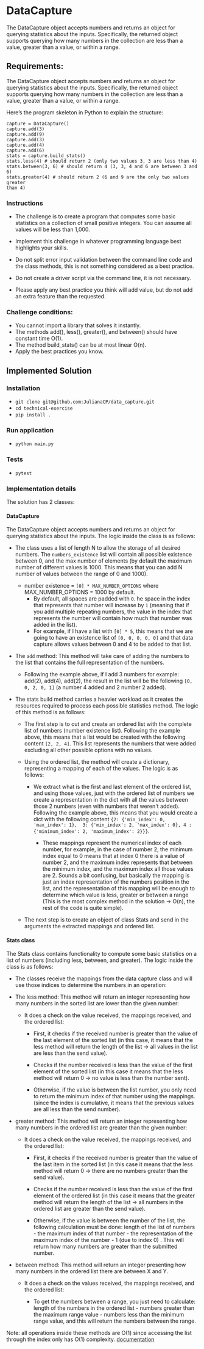 #  DataCapture

The DataCapture object accepts numbers and returns an object for querying
statistics about the inputs. Specifically, the returned object supports
querying how many numbers in the collection are less than a value, greater
than a value, or within a range.

## Requirements:

The DataCapture object accepts numbers and returns an object for querying
statistics about the inputs. Specifically, the returned object supports
querying how many numbers in the collection are less than a value, greater
than a value, or within a range.

Here’s the program skeleton in Python to explain the structure:

```
capture = DataCapture()
capture.add(3)
capture.add(9)
capture.add(3)
capture.add(4)
capture.add(6)
stats = capture.build_stats()
stats.less(4) # should return 2 (only two values 3, 3 are less than 4)
stats.between(3, 6) # should return 4 (3, 3, 4 and 6 are between 3 and 6)
stats.greater(4) # should return 2 (6 and 9 are the only two values greater
than 4)
```

### Instructions

- The challenge is to create a program that computes some
basic statistics on a collection of small positive integers. You
can assume all values will be less than 1,000.

- Implement this challenge in whatever programming language
best highlights your skills.
  
- Do not split error input validation between the command line
code and the class methods, this is not something considered as a
best practice.
  
- Do not create a driver script via the command line, it is not
necessary.
  
- Please apply any best practice you think will add value, but do not
add an extra feature than the requested.

### Challenge conditions:

- You cannot import a library that solves it instantly.
- The methods add(), less(), greater(), and between() should have 
  constant time O(1).
- The method build_stats() can be at most linear O(n).
- Apply the best practices you know.


## Implemented Solution

### Installation

- `git clone git@github.com:JulianaCP/data_capture.git`
- `cd technical-exercise`
- `pip install .`
  
### Run application

- `python main.py`

### Tests

- `pytest`


### Implementation details

The solution has 2 classes:

####  DataCapture

The DataCapture object accepts numbers and returns an object for querying
statistics about the inputs. The logic inside the class is as follows:

- The class uses a list of length N to allow the storage of all desired numbers. 
  The `numbers_existence` list will contain all possible existence between 0, and 
  the max number of elements (by default the maximum number of different values
  is 1000. This means that you can add N number of values between
  the range of 0 and 1000).
  - number existence  = `[0] * MAX_NUMBER_OPTIONS` where MAX_NUMBER_OPTIONS = 1000 by default.
    - By default, all spaces are padded with `0`. he space in the index that represents that 
      number will increase by `1` (meaning that if you add multiple repeating numbers, 
      the value in the index that represents the number will contain how much that 
      number was added in the list).
    - For example, if I have a list with `[0] * 5`, this means that we are going to 
      have an existence list of `[0, 0, 0, 0, 0]` and that data capture allows 
      values between 0 and 4 to be added to that list.

- The `add` method: This method will take care of adding the 
  numbers to the list that contains the full representation of the numbers. 
  - Following the example above, if I add 3 numbers for 
    example: add(2), add(4), add(2), the result in the list will be the 
    following `[0, 0, 2, 0, 1]` (a number 4 added and 2 number 2 added).
    
- The stats build method carries a heavier workload as it creates the 
  resources required to process each possible statistics method. 
  The logic of this method is as follows:
  
  - The first step is to cut and create an ordered list with the 
    complete list of numbers (number existence list). Following the 
    example above, this means that a list would be created with the 
    following content `[2, 2, 4]`. This list represents the numbers 
    that were added excluding all other possible options with no values.
    
  - Using the ordered list, the method will create a dictionary, representing a 
    mapping of each of the values. The logic is as follows:
    
    - We extract what is the first and last element of the 
      ordered list, and using those values, just with the 
      ordered list of numbers we create a representation in the 
      dict with all the values between those 2 numbers (even with numbers 
      that weren't added). Following the example above, this means that 
      you would create a dict with the  following content `{2: {'min_index': 0, 'max_index': 1}, 
      3: {'min_index': 2, 'max_index': 0}, 4 : {'minimum_index': 2, 'maximum_index': 2}}}`.
      
      - These mappings represent the numerical index of each number, 
        for example, in the case of number 2, the minimum index equal to 0
        means that at index 0 there is a value of number 2, and the maximum 
        index represents that between the minimum index, and the maximum index 
        all those values are 2. Sounds a bit confusing, but basically the mapping 
        is just an index representation of the numbers position in the list, and
        the representation of this mapping will be enough to determine which 
        value is less, greater or between a range (This is the most complex 
        method in the solution -> O(n), the rest of the code is quite simple).
        
  -  The next step is to create an object of class Stats and send in
     the arguments the extracted mappings and ordered list.
  

####  Stats class

The Stats class contains functionality to compute some basic 
statistics on a list of numbers (including less, between, and greater). 
The logic inside the class is as follows:

- The classes receive the mappings from the data capture class 
  and will use those indices to determine the numbers in an operation:
  
- The less method: This method will return an integer representing how 
  many numbers in the sorted list are lower than the given number:
  
  - It does a check on the value received, the mappings received, 
    and the ordered list:
    
    - First, it checks if the received number is greater than the 
      value of the last element of the sorted list (in this case, 
      it means that the less method will return the length of the 
      list -> all values in the list are less than the send value).
      
    - Checks if the number received is less than the value 
      of the first element of the sorted list (in this case it 
      means that the less method will return 0 -> no value is 
      less than the number sent).
       
    - Otherwise, if the value is between the list number, 
      you only need to return the minimum index of that number using the mappings. 
      (since the index is cumulative, it means that the previous values 
      are all less than the send number).
      

- greater method: This method will return an integer representing 
  how many numbers in the ordered list are greater than the 
  given number:
  
  - It does a check on the value received, the mappings received, 
      and the ordered list:
    
    - First, it checks if the received number is greater than 
      the value of the last item in the sorted list (in this 
      case it means that the less method will return 0 -> there 
      are no numbers greater than the send value).
      
    - Checks if the number received is less than the value of the first 
      element of the ordered list (in this case it means that the greater
      method will return the length of the list -> all numbers in the 
      ordered list are greater than the send value).
      
    - Otherwise, if the value is between the number of the list, the 
      following calculation must be done: 
      length of the list of numbers - the maximum index 
      of that number - the representation of the maximum index 
      of the number - 1 (due to index 0) . 
      This will return how many numbers are greater than the submitted number.
      
- between method: This method will return an integer presenting how many numbers 
  in the ordered list there are between X and Y.
  
  - It does a check on the values received, the mappings received, 
      and the ordered list:
    
    - To get the numbers between a range, you just need to 
      calculate: length of the numbers in the ordered list - numbers greater 
      than the maximum range value - numbers less than the minimum 
      range value, and this will return the numbers between the range.
      

Note: all operations inside these methods are O(1) since 
accessing the list through the index only 
has O(1) complexity. [documentation](https://wiki.python.org/moin/TimeComplexity)

